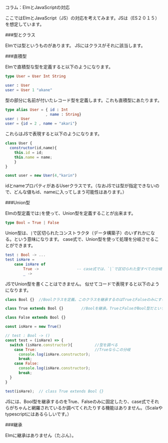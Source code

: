 コラム：ElmとJavaScriptの対応

ここではElmとJavaScript（JS）の対応を考えてみます。JSは（ES２０１５）を想定しています。


###型とクラス

Elmでは型というものがあります。
JSにはクラスがそれに該当します。

###直積型

Elmで直積型な型を定義すると以下のようになります。

```elm
type User = User Int String

user : User
user = User 1 "akane"
```

型の部分に名前が付いたレコード型を定義します。これも直積型にあたります。

```elm
type alias User = { id : Int
                  , name : String}
user : User
user = {id = 2 , name = "akari"}

```

これらはJSで表現すると以下のようになります。

```js
class User {
  constructor(id,name){
    this.id = id;
    this.name = name;
    }
}

const user = new User(4,"karin")

```

idとnameプロパティがあるUserクラスです。（なおJSでは型が指定できないので、どんな値もid、nameに入ってしまう可能性はあります。）

###Union型

Elmの型定義では`|`を使って、Union型を定義することが出来ます。

```elm
type Bool = True | False
```

Union型は、`|`で区切られたコンストラクタ（データ構築子）のいずれかになる。という意味になります。
case式で、Union型を使って処理を分岐させることができます。

```elm
test : Bool -> ...
test isHare =
    case isHare of
        True ->                 -- case式では、`|`で区切られた型すべての分岐を網羅しないと、エラーになります。
        _ ->               
```

JSでUnion型を書くことはできません。
似せてコードで表現すると以下のようになります。

```js
class Bool {}  //Boolクラスを定義。このクラスを継承するのはTrueとFalseのみにする。

class True extends Bool {}        //Boolを継承。TrueとFalseがBool型だという表現

class False extends Bool {}

const isHare = new True()

// test : Bool -> ()
const test = (isHare) => {
  switch (isHare.constructor){          //型を調べる
    case True:                          //Trueならこの分岐
      console.log(isHare.constructor);
      break;
    case False:
      console.log(isHare.constructor);
      break;
  }
}

test(isHare);  // class True extends Bool {}
```

JSには、Bool型を継承するのをTrue、Falseのみに固定したり、case式でそれらがちゃんと網羅されているか調べてくれたりする機能はありません。（Scalaやtypescriptにはあるらしいです。）

###継承

Elmに継承はありません（たぶん）。
